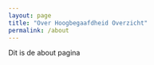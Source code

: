 ```yaml
---
layout: page
title: "Over Hoogbegaafdheid Overzicht"
permalink: /about
---
```

Dit is de about pagina
